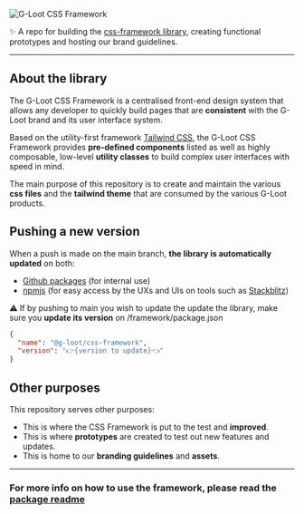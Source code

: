 
![G-Loot CSS Framework](https://res.cloudinary.com/gloot/image/upload/v1657002851/Marketing/2022_prototype/G-Loot_Framework_logo.svg)

✨ A repo for building the [css-framework library](https://www.npmjs.com/package/@g-loot/css-framework), creating functional prototypes and hosting our brand guidelines.

------

## About the library

The G-Loot CSS Framework is a centralised front-end design system that allows any developer to quickly build pages that are **consistent** with the G-Loot brand and its user interface system.

Based on the utility-first framework  [Tailwind CSS](https://tailwindcss.com/), the G-Loot CSS Framework provides **pre-defined components** listed as well as highly composable, low-level **utility classes** to build complex user interfaces with speed in mind.

The main purpose of this repository is to create and maintain the various **css files** and the **tailwind theme** that are consumed by the various G-Loot products. 

## Pushing a new version

When a push is made on the main branch, **the library is automatically updated** on both:

- [Github packages](https://github.com/g-loot/css-framework/packages/1521083) (for internal use)
- [npmjs](https://www.npmjs.com/package/@g-loot/css-framework) (for easy access by the UXs and UIs on tools such as [Stackblitz](https://stackblitz.com/edit/gloot-framework))

⚠️ If by pushing to main you wish to update the update the library, make sure you **update its version** on /framework/package.json

```json
{ 	
  "name": "@g-loot/css-framework", 
  "version": "👉{version to update}👈"
}
```

## Other purposes

This repository serves other purposes:

 - This is where the CSS Framework is put to the test and **improved**.
 - This is where **prototypes** are created to test out new features and updates.
 - This is home to our **branding guidelines** and **assets**. 

------

### For more info on how to use the framework, please read the [package readme](https://www.npmjs.com/package/@g-loot/css-framework) 